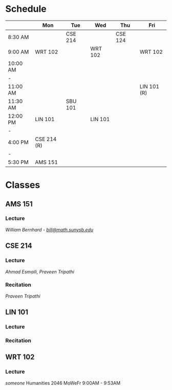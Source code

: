 # Schedule
|          | Mon         | Tue     | Wed     | Thu     | Fri         |
| -------- | ----------- | ------- | ------- | ------- | ----------- |
| 8:30 AM  |             | CSE 214 |         | CSE 124 |             |
| 9:00 AM  | WRT 102     |         | WRT 102 |         | WRT 102     |
| 10:00 AM |             |         |         |         |             |
| -        |             |         |         |         |             |
| 11:00 AM |             |         |         |         | LIN 101 (R) |
| 11:30 AM |             | SBU 101 |         |         |             |
| 12:00 PM | LIN 101     |         | LIN 101 |         |             |
| -        |             |         |         |         |             |
| 4:00 PM  | CSE 214 (R) |         |         |         |             |
| -        |             |         |         |         |             |
| 5:30 PM  | AMS 151     |         |         |         |             |

# Classes
## AMS 151
### Lecture
_William Bernhard - <bill@math.sunysb.edu>_

## CSE 214
### Lecture
_Ahmad Esmaili, Praveen Tripathi_

### Recitation
_Praveen Tripathi_

## LIN 101
### Lecture

### Recitation

## WRT 102
### Lecture
_someone_
Humanities 2046 MoWeFr 9:00AM - 9:53AM